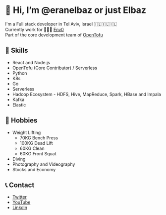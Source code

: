 # 👋 Hi, I’m @eranelbaz or just Elbaz

I'm a Full stack developer in Tel Aviv, Israel 🇮🇱🇮🇱🇮🇱 <br>
Currently work for 👨🏻‍💻 [Env0](https://github.com/env0) <br>
Part of the core development team of [OpenTofu](https://github.com/opentofu/opentofu)

## 🤹 Skills 
- React and Node.js
- OpenTofu (Core Contributor) / Serverless
- Python
- K8s
- Go
- Serverless
- Hadoop Ecosystem - HDFS, Hive, MapReduce, Spark, HBase and Impala
- Kafka
- Elastic 

## 🎯 Hobbies
- Weight Lifting
   - 70KG Bench Press
   - 100KG Dead Lift
   - 60KG Clean
   - 60KG Front Squat
- Diving
- Photography and Videography
- Stocks and Economy

## 📞 Contact
- [Twitter](https://twitter.com/elbaz_eran)
- [YouTube](https://www.youtube.com/channel/UCVUNeBGM5wZJKcOx0QwAaTA)
- [Linkdin](https://www.linkedin.com/in/eranelbaz/https://www.linkedin.com/in/eranelbaz/)
